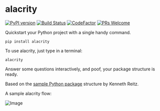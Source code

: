 # alacrity

[![PyPI version](https://badge.fury.io/py/alacrity.svg)](https://badge.fury.io/py/alacrity)
[![Build Status](https://travis-ci.org/vishnuvardhan-kumar/alacrity.svg?branch=master)](https://travis-ci.org/vishnuvardhan-kumar/alacrity)
[![CodeFactor](https://www.codefactor.io/repository/github/vishnuvardhan-kumar/alacrity/badge/master)](https://www.codefactor.io/repository/github/vishnuvardhan-kumar/alacrity/overview/master)
[![PRs Welcome](https://img.shields.io/badge/PRs-welcome-brightgreen.svg?style=flat-square)](http://makeapullrequest.com)


Quickstart your Python project with a single handy command.

`pip install alacrity`

To use alacrity, just type in a terminal:

`alacrity`

Answer some questions interactively, and poof, your package structure is ready.

Based on the [sample Python package](https://github.com/kennethreitz/samplemod) structure by Kenneth Reitz.


A sample alacrity flow:

![Image](https://github.com/vishnuvardhan-kumar/alacrity/blob/master/alacrity/tests/scr.png?raw=true)
